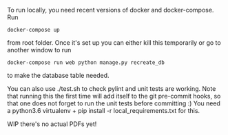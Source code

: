 
To run locally, you need recent versions of docker and docker-compose. Run 

    docker-compose up

from root folder. Once it's set up you can either kill this temporarily or go to another window to run

    docker-compose run web python manage.py recreate_db

to make the database table needed.

You can also use ./test.sh to check pylint and unit tests are working. Note that running this the first time will add itself to the git pre-commit hooks, so that one does not forget to run the unit tests before committing :) You need a python3.6 virtualenv + pip install -r local_requirements.txt for this.

WIP there's no actual PDFs yet!